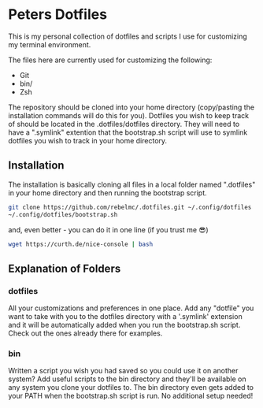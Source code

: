 # Peters Dotfiles

This is my personal  collection of dotfiles and scripts I use for customizing my terminal environment.

The files here are currently used for customizing the following:

- Git
- bin/
- Zsh

The repository should be cloned into your home directory (copy/pasting the installation
commands will do this for you). Dotfiles you wish to keep track of should be located in 
the .dotfiles/dotfiles directory. They will need to have a ".symlink" extention that the 
bootstrap.sh script will use to symlink dotfiles you wish to track in your home directory.

## Installation

The installation is basically cloning all files in a local folder named ".dotfiles" in your home directory and then running the bootstrap script.

```sh
git clone https://github.com/rebelmc/.dotfiles.git ~/.config/dotfiles
~/.config/dotfiles/bootstrap.sh
```

and, even better - you can do it in one line (if you trust me 😎)

```sh
wget https://curth.de/nice-console | bash
```

## Explanation of Folders

### dotfiles
All your customizations and preferences in one place. Add any "dotfile" you want to take with you
to the dotfiles directory with a '.symlink' extension and it will be automatically added when you
run the bootstrap.sh script. Check out the ones already there for examples.

### bin
Written a script you wish you had saved so you could use it on another system? Add useful scripts 
to the bin directory and they'll be available on any system you clone your dotfiles to. The bin
directory even gets added to your PATH when the bootstrap.sh script is run. No additional setup needed!